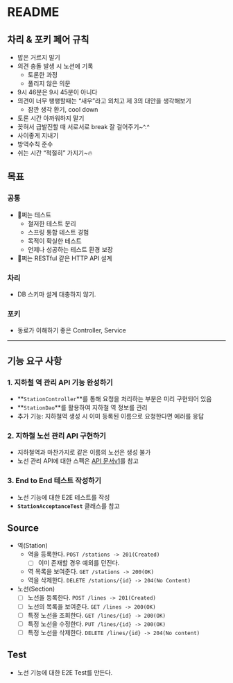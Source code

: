 # README

## 차리 & 포키 페어 규칙

- 밥은 거르지 말기
- 의견 충돌 발생 시 노션에 기록
    - 토론한 과정
    - 풀리지 않은 의문
- 9시 46분은 9시 45분이 아니다
- 의견이 너무 팽팽할때는 “새우”라고 외치고 제 3의 대안을 생각해보기
    - 잠깐 생각 환기, cool down
- 토론 시간 아까워하지 말기
- 꽂혀서 급발진할 때 서로서로 break 잘 걸어주기~^.^
- 사이좋게 지내기
- 방역수칙 준수
- 쉬는 시간 “적절히” 가지기~🔥

## 목표

### 공통

- 🐶쩌는 테스트
    - 철저한 테스트 분리
    - 스프링 통합 테스트 경험
    - 목적이 확실한 테스트
    - 언제나 성공하는 테스트 환경 보장
- 🐶쩌는 RESTful 같은 HTTP API 설계

### 차리

- DB 스키마 설계 대충하지 않기.

### 포키

- 동료가 이해하기 좋은 Controller, Service

---

## 기능 요구 사항

### 1. 지하철 역 관리 API 기능 완성하기

- **`StationController`**를 통해 요청을 처리하는 부분은 미리 구현되어 있음
- **`StationDao`**를 활용하여 지하철 역 정보를 관리
- 추가 기능: 지하철역 생성 시 이미 등록된 이름으로 요청한다면 에러를 응답

### 2. 지하철 노선 관리 API 구현하기

- 지하철역과 마찬가지로 같은 이름의 노선은 생성 불가
- 노선 관리 API에 대한 스펙은 [API 문서v1](https://techcourse-storage.s3.ap-northeast-2.amazonaws.com/d5c93e187919493da3280be44de0f17f#Line)를 참고

### 3. End to End 테스트 작성하기

- 노선 기능에 대한 E2E 테스트를 작성
- **`StationAcceptanceTest`** 클래스를 참고

## Source

- 역(Station)
    - 역을 등록한다. `POST /stations -> 201(Created)`
        - [ ]  이미 존재할 경우 예외를 던진다.
    - 역 목록을 보여준다. `GET /stations -> 200(OK)`
    - 역을 삭제한다. `DELETE /stations/{id} -> 204(No Content)`
- 노선(Section)
    - [ ]  노선을 등록한다. `POST /lines -> 201(Created)`
    - [ ]  노선의 목록을 보여준다. `GET /lines -> 200(OK)`
    - [ ]  특정 노선을 조회한다. `GET /lines/{id} -> 200(OK)`
    - [ ]  특정 노선을 수정한다. `PUT /lines/{id} -> 200(OK)`
    - [ ]  특정 노선을 삭제한다. `DELETE /lines/{id} -> 204(No content)`

## Test

- 노선 기능에 대한 E2E Test를 만든다.